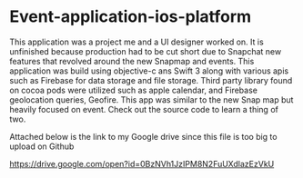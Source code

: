 # Event-application-ios-platform
This application was a project me and a UI designer worked on. It is unfinished because production 
had to be cut short due to Snapchat new features that revolved around the new Snapmap and events. 
This application was build using objective-c ans Swift 3 along with various apis such as Firebase 
for data storage and file storage. Third party library found on cocoa pods were utilized such as 
apple calendar, and Firebase geolocation queries, Geofire. This app was similar to the new Snap map 
but  heavily focused on event. Check out the source code to learn a thing of two. 


Attached below is the link to my Google drive since this file is too big to upload on Github

https://drive.google.com/open?id=0BzNVh1JzIPM8N2FuUXdlazEzVkU


